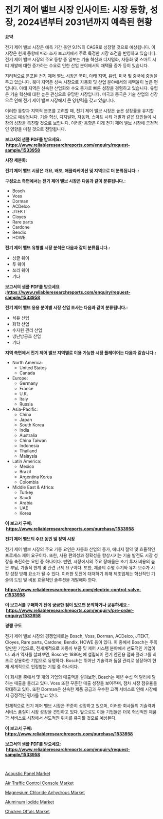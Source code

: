 <p><h1>전기 제어 밸브 시장 인사이트: 시장 동향, 성장, 2024년부터 2031년까지 예측된 현황</h1></p><p><strong>요약</strong></p>
<p><p>전기 제어 밸브 시장은 예측 기간 동안 9.1%의 CAGR로 성장할 것으로 예상됩니다. 이 시장은 현재 동향에 따라 조사 보고서에서 주로 특정한 시장 조건을 반영하고 있습니다. 전기 제어 밸브 시장의 주요 동향 중 일부는 기술 혁신과 디지털화, 자동화 및 스마트 시티 개발에 대한 증가하는 수요로 인한 산업 분야에서의 채택율 증가 등이 있습니다.</p><p>지리적으로 분포된 전기 제어 밸브 시장은 북미, 아태 지역, 유럽, 미국 및 중국에 중점을 두고 있습니다. 북미 지역은 성숙 시장으로 자동화 및 산업 분야에서의 채택율이 높은 편입니다. 아태 지역은 신속한 산업화와 수요 증가로 빠른 성장을 경험하고 있습니다. 유럽은 기술 혁신에 대한 높은 관심으로 유망한 시장입니다. 미국과 중국은 기술 산업의 성장으로 인해 전기 제어 밸브 시장에서 큰 영향력을 갖고 있습니다.</p><p>이러한 동향과 지역적 분포를 고려할 때, 전기 제어 밸브 시장은 높은 성장률을 유지할 것으로 예상됩니다. 기술 혁신, 디지털화, 자동화, 스마트 시티 개발과 같은 요인들이 시장의 성장을 촉진할 것으로 보입니다. 이러한 동향은 미래 전기 제어 밸브 시장에 긍정적인 영향을 미칠 것으로 전망됩니다.</p></p>
<p><strong>보고서의 샘플 PDF를 받으세요: &nbsp;<a href="https://www.reliableresearchreports.com/enquiry/request-sample/1533958">https://www.reliableresearchreports.com/enquiry/request-sample/1533958</a></strong></p>
<p><strong>시장 세분화:</strong></p>
<p><strong> 전기 제어 밸브 시장은 개요, 배포, 애플리케이션 및 지역으로 더 분류됩니다. :</strong></p>
<p><strong>구성요소 측면에서는 전기 제어 밸브 시장은 다음과 같이 분류됩니다.:</strong></p>
<p><ul><li>Bosch</li><li>Voss</li><li>Dorman</li><li>ACDelco</li><li>JTEKT</li><li>Cloyes</li><li>Rare parts</li><li>Cardone</li><li>Bendix</li><li>HOWE</li></ul></p>
<p><strong> 전기 제어 밸브 유형별 시장 분석은 다음과 같이 분류됩니다.:</strong></p>
<p><ul><li>싱글 웨이</li><li>투 웨이</li><li>쓰리 웨이</li><li>기타</li></ul></p>
<p><strong>보고서의 샘플 PDF를 받으세요 :<a href="https://www.reliableresearchreports.com/enquiry/request-sample/1533958">https://www.reliableresearchreports.com/enquiry/request-sample/1533958</a></strong></p>
<p><strong> 전기 제어 밸브 응용 분야별 시장 산업 조사는 다음과 같이 분류됩니다.:</strong></p>
<p><ul><li>석유 산업</li><li>화학 산업</li><li>수자원 관리 산업</li><li>냉난방공조 산업</li><li>기타</li></ul></p>
<p><strong>지역 측면에서 전기 제어 밸브 지역별로 이용 가능한 시장 플레이어는 다음과 같습니다.:</strong></p>
<p><ul>
    <li>
        North America:
        <ul>
            <li>United States</li>
            <li>Canada</li>
        </ul>
    </li>
    <li>
        Europe:
        <ul>
            <li>Germany</li>
            <li>France</li>
            <li>U.K.</li>
            <li>Italy</li>
            <li>Russia</li>
        </ul>
    </li>
    <li>
        Asia-Pacific:
        <ul>
            <li>China</li>
            <li>Japan</li>
            <li>South Korea</li>
            <li>India</li>
            <li>Australia</li>
            <li>China Taiwan</li>
            <li>Indonesia</li>
            <li>Thailand</li>
            <li>Malaysia</li>
        </ul>
    </li>
    <li>
        Latin America:
        <ul>
            <li>Mexico</li>
            <li>Brazil</li>
            <li>Argentina Korea</li>
            <li>Colombia</li>
        </ul>
    </li>
    <li>
        Middle East & Africa:
        <ul>
            <li>Turkey</li>
            <li>Saudi</li>
            <li>Arabia</li>
            <li>UAE</li>
            <li>Korea</li>
        </ul>
    </li>
    </ul></p>
<p><strong>이 보고서 구매: &nbsp;<a href="https://www.reliableresearchreports.com/purchase/1533958">https://www.reliableresearchreports.com/purchase/1533958</a></strong></p>
<p><strong>전기 제어 밸브의 주요 동인 및 장벽 시장</strong></p>
<p><p>전기 제어 밸브 시장의 주요 기동 요인은 자동화 산업의 증가, 에너지 절약 및 효율적인 프로세스 제어 요구이다. 또한, 사용 편의성과 정확성을 향상시키는 기술 발전도 시장 성장을 촉진하는 요인 중 하나이다. 반면, 시장에서의 주요 장애물은 초기 투자 비용의 높은 부담, 기술적 한계 및 관련 규제 요구이다. 또한, 제품의 수명 주기와 유지 보수가 시장 성장 방해 요소가 될 수 있다. 이러한 도전에 대처하기 위해 제조업체는 혁신적인 기술의 도입 및 비용 효율적인 솔루션을 개발해야 한다.</p></p>
<p><strong><a href="https://www.reliableresearchreports.com/electric-control-valve-r1533958">https://www.reliableresearchreports.com/electric-control-valve-r1533958</a></strong></p>
<p><strong>이 보고서를 구매하기 전에 궁금한 점이 있으면 문의하거나 공유하세요.: &nbsp;<a href="https://www.reliableresearchreports.com/enquiry/pre-order-enquiry/1533958">https://www.reliableresearchreports.com/enquiry/pre-order-enquiry/1533958</a></strong></p>
<p><strong>경쟁 구도</strong></p>
<p><p>전기 제어 밸브 시장의 경쟁업체로는 Bosch, Voss, Dorman, ACDelco, JTEKT, Cloyes, Rare parts, Cardone, Bendix, HOWE 등이 있다. 이 중에서 Bosch는 주목할만한 기업으로, 전세계적으로 자동차 부품 및 제어 시스템 분야에서 선도적인 기업이다. 과거 역사를 살펴보면, Bosch는 1886년에 설립되어 전기 엔진용 점화 플러그를 최초로 상용화한 기업으로 유명하다. Bosch는 뛰어난 기술력과 품질 관리로 성장하여 현재 세계적으로 인정받는 기업 중 하나이다.</p><p>이 회사들 중에서 몇 개의 기업의 매출액을 살펴보면, Bosch는 매년 수십 억 달러에 달하는 매출을 올리고 있다. Voss 또한 꾸준한 매출 성장을 보여주며, 점차 시장 점유율을 확대하고 있다. 또한 Dorman은 신속한 제품 공급과 우수한 고객 서비스로 인해 시장에서 긍정적인 평가를 받고 있다.</p><p>전체적으로 전기 제어 밸브 시장은 꾸준히 성장하고 있으며, 이러한 회사들의 기술력과 서비스 품질이 시장 성장을 견인하고 있다. 앞으로도 이들 기업들은 더욱 혁신적인 제품과 서비스로 시장에서 선도적인 위치를 유지할 것으로 예상된다.</p></p>
<p><strong>이 보고서 구매: &nbsp; <a href="https://www.reliableresearchreports.com/purchase/1533958">https://www.reliableresearchreports.com/purchase/1533958</a></strong></p>
<p><strong>보고서의 샘플 PDF를 받으세요: &nbsp;<a href="https://www.reliableresearchreports.com/enquiry/request-sample/1533958">https://www.reliableresearchreports.com/enquiry/request-sample/1533958</a></strong><strong></strong></p>
<p>&nbsp;</p>
<p><p><a href="https://issuu.com/reportprime-2/docs/acoustic-panel-market-size-2030.pptx">Acoustic Panel Market</a></p><p><a href="https://view.publitas.com/reportprime-1/global-air-traffic-control-console-market-by-types-applications-and-major-players-with-regional-growth-rate-analysis-and-development-situation-from-2024-to-2031/">Air Traffic Control Console Market</a></p><p><a href="https://issuu.com/reportprime-2/docs/magnesium-chloride-anhydrous-market-size-2030.pptx">Magnesium Chloride Anhydrous Market</a></p><p><a href="https://adventurous-uranium-ef9.notion.site/Aluminum-Iodide-Market-Size-Growth-Outlook-from-2024-to-2031-projecting-at-Market-s-Trends-Analysi-4938be753bb14d5b99d4643ea0fd94ca">Aluminum Iodide Market</a></p><p><a href="https://github.com/khayangel/Market-Research-Report-List-2/blob/main/chicken-offals-market.md">Chicken Offals Market</a></p></p>